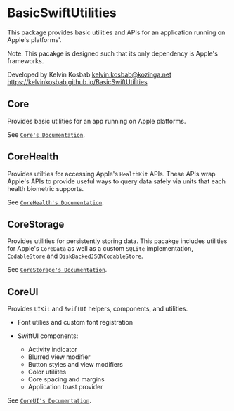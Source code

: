 # BasicSwiftUtilities

This package provides basic utilities and APIs for an application running on Apple's platforms'.

Note: This pacakge is designed such that its only dependency is Apple's frameworks. 

Developed by Kelvin Kosbab
kelvin.kosbab@kozinga.net
https://kelvinkosbab.github.io/BasicSwiftUtilities

## Core

Provides basic utilities for an app running on Apple platforms.

See [`Core's Documentation`](./Sources/Core/Documentation.docc/Documentation.md).

## CoreHealth

Provides utilties for accessing Apple's `HealthKit` APIs. These APIs wrap Apple's APIs to provide
useful ways to query data safely via units that each health biometric supports.

See [`CoreHealth's Documentation`](./Sources/CoreHealth/Documentation.docc/Documentation.md).

## CoreStorage

Provides utilities for persistently storing data. This pacakge includes utilities for Apple's
`CoreData` as well as a custom `SQLite` implementation, ``CodableStore`` and
``DiskBackedJSONCodableStore``.

See [`CoreStorage's Documentation`](./Sources/CoreHealth/Documentation.docc/Documentation.md).

## CoreUI

Provides `UIKit` and `SwiftUI` helpers, components, and utilities.

- Font utilies and custom font registration

- SwiftUI components:
  - Activity indicator
  - Blurred view modifier
  - Button styles and view modifiers
  - Color utiliites
  - Core spacing and margins
  - Application toast provider

See [`CoreUI's Documentation`](./Sources/CoreHealth/Documentation.docc/Documentation.md).
